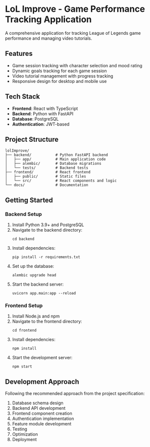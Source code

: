 # LoL Improve - Game Performance Tracking Application

A comprehensive application for tracking League of Legends game performance and managing video tutorials.

## Features

- Game session tracking with character selection and mood rating
- Dynamic goals tracking for each game session
- Video tutorial management with progress tracking
- Responsive design for desktop and mobile use

## Tech Stack

- **Frontend**: React with TypeScript
- **Backend**: Python with FastAPI
- **Database**: PostgreSQL
- **Authentication**: JWT-based

## Project Structure

```
lolImprove/
├── backend/           # Python FastAPI backend
│   ├── app/           # Main application code
│   ├── alembic/       # Database migrations
│   └── tests/         # Backend tests
├── frontend/          # React frontend
│   ├── public/        # Static files
│   └── src/           # React components and logic
└── docs/              # Documentation
```

## Getting Started

### Backend Setup

1. Install Python 3.9+ and PostgreSQL
2. Navigate to the backend directory:
   ```
   cd backend
   ```
3. Install dependencies:
   ```
   pip install -r requirements.txt
   ```
4. Set up the database:
   ```
   alembic upgrade head
   ```
5. Start the backend server:
   ```
   uvicorn app.main:app --reload
   ```

### Frontend Setup

1. Install Node.js and npm
2. Navigate to the frontend directory:
   ```
   cd frontend
   ```
3. Install dependencies:
   ```
   npm install
   ```
4. Start the development server:
   ```
   npm start
   ```

## Development Approach

Following the recommended approach from the project specification:

1. Database schema design
2. Backend API development
3. Frontend component creation
4. Authentication implementation
5. Feature module development
6. Testing
7. Optimization
8. Deployment
